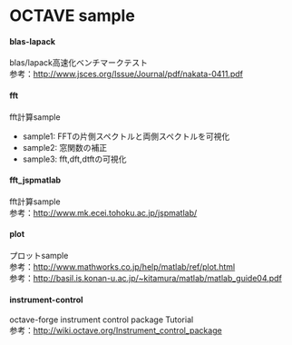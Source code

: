 OCTAVE sample
===============

#### blas-lapack  
blas/lapack高速化ベンチマークテスト  
参考：http://www.jsces.org/Issue/Journal/pdf/nakata-0411.pdf

#### fft  
fft計算sample
* sample1: FFTの片側スペクトルと両側スペクトルを可視化
* sample2: 窓関数の補正
* sample3: fft,dft,dtftの可視化

#### fft_jspmatlab  
fft計算sample  
参考：http://www.mk.ecei.tohoku.ac.jp/jspmatlab/

#### plot  
プロットsample  
参考：http://www.mathworks.co.jp/help/matlab/ref/plot.html  
参考：http://basil.is.konan-u.ac.jp/~kitamura/matlab/matlab_guide04.pdf

#### instrument-control  
octave-forge instrument control package Tutorial  
参考：http://wiki.octave.org/Instrument_control_package

